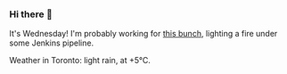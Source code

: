 ### Hi there :wave:

It's Wednesday! I'm probably working for [this bunch](https://github.com/kohofinancial), lighting a fire under some Jenkins pipeline.

Weather in Toronto: light rain, at +5°C.
